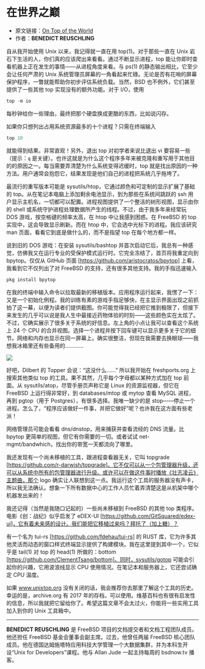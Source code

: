# 在世界之巅

- 原文链接：[On Top of the World](https://freebsdfoundation.org/wp-content/uploads/2021/03/Practical-Ports.pdf)
- 作者：**BENEDICT REUSCHLING**

自从我开始使用 Unix 以来，我记得就一直在用 top(1)。对于那些一直在 Unix 岩石下生活的人，你们真的应该爬出来看看。通过不断显示进程，top 能让你即时查看机器上正在发生的事情——从进程角度来看。与 ps(1) 的静态输出相比，它至少会让任何严肃的 Unix 系统管理员屏幕的一角看起来忙碌。无论是否有花哨的屏幕保护程序，一瞥就能帮助你初步评估系统负载。当然，BSD 也不例外，它们甚至提供了一些其他 top 实现没有的额外功能。对于 I/O，使用

```c
top -m io
```

每秒钟给你一些理由，最终把那个硬盘换成更酷的东西，比如说闪存。

如果你只想列出占用系统资源最多的十个进程？只需在终端输入

```c
top 10
```

就能得到结果。非常直观！另外，退出 top 对初学者来说比退出 vi 要容易一些（提示：`q` 是关键）。也许这就是为什么这个程序多年来被克隆和重写用于其他目的的原因之一。每当需要弄清楚为什么系统变得迟缓时，top 就是找出原因的一种方法。用户通常会抱怨它，结果发现是他们自己的进程把系统几乎拖垮了。

最流行的重写版本可能是 sysutils/htop，它通过颜色和可定制的显示扩展了基础的 top。从在笔记本电脑上添加剩余电池显示，到为那些在系统间跳跃的 ssh 用户显示主机名，一切都可以配置。进程视图提供了一个整洁的树形视图，显示由你的 shell 或系统守护进程处理数据所产生的线程。不过，由于我多年来经常玩 DOS 游戏，按空格键的频率太高，在 htop 中让我感到困惑。在 FreeBSD 的 top 实现中，这会导致显示刷新。而在 htop 中，它会选中光标下的进程。我应该研究 man 页面，看看它到底是做什么的，而不是指望 top 在每个地方都一样。

说到旧的 DOS 游戏：在安装 sysutils/bashtop 并首次启动它后，我总有一种感觉，仿佛我又在运行专业的受保护模式运行时。它完全冻结了，首页将我重定向到 bpytop。仅仅从 GitHub 页面 [https://github.com/aristocratos/bpytop] 上看，我看到它不仅列出了对 FreeBSD 的支持，还有很多其他支持。我的手指迅速输入

```c
pkg install bpytop
```


在我的终端中输入命令以拉取最新的移植版本。应用程序运行起来，我愣了一下：又是一个初始化例程。我的训练有素的游戏手指足够快，在主显示界面出现之前抓拍了这一幕，以便为读者们提供截图。你可能觉得我已经把它推到极限了，但接下来发生的几乎可以说是我人生中最接近药物体验的时刻——这些颜色实在太炫了。不过，它确实展示了很多关于系统的好信息。左上角的小点让我可以查看这个系统上 24 个 CPU 的合并视图。选择一个进程并按下回车键可以显示更多关于它的细节。网络和内存也显示在同一屏幕上。确实很整洁，但现在我需要去换眼球——我想我冰箱里还有些备用的…………

![](https://github.com/user-attachments/assets/ad1f20ef-3ed6-499c-a772-45c4d1e3f1d5)

好吧，Dilbert 的 Topper 会说：“这没什么……” 所以我开始在 freshports.org 上搜索其他类似 top 的工具。果不其然，几乎每个字母都以某种方式加在 top 前面。从 sysutils/atop，尽管手册页声称它是 Linux 的资源监视器，但它在 FreeBSD 上运行得非常好，到 databases/mtop 或 mytop 查看 MySQL 进程，再到 pgtop（用于 Postgres），有很多选择。我唯一缺少的是 stop——停止一个进程。怎么了，“程序应该做好一件事，并把它做好”呢？也许我在这方面有些老派！

网络管理员可能会看看 dns/dnstop，用来捕获并查看流经的 DNS 流量。比 bpytop 更简单的视图，但它有你需要的一切。或者试试 net-mgmt/bandwhich，找出你的带宽一天都流向了哪里。

我还发现有一个尚未移植的工具，跟进程查看器无关，它叫 topgrade [https://github.com/r-darwish/topgrade]。它不仅可以从一个包管理器升级，还可以从系统中所有的包管理器进行升级。或许可以在做这件事时播放《壮志凌云》主题曲，那个 logo 确实让人联想到这一点。我运行这个工具的服务器没有声卡，所以我无法确认。想象一下所有数据中心的工作人员忙着弄清楚这是从机架中哪个机器发出来的！

我还记得（当然是我随口记起的）一些尚未移植到 FreeBSD 的其他 top 类程序。电影《创：战纪》似乎启发了 eDEX-UI [https://github.com/GitSquared/edex-ui]，它有着未来感的设计。我们能把它移植过来吗？拜托了（加上糖）？

有一个名为 tui-rs [https://github.com/fdehau/tui-rs] 的 RUST 库，它为许多其他灵活而动态的窗口样式终端显示提供了构建模块。我在这里提到其中一个，它似乎是 tail(1) 对 top 的 head(1) 所做的：bottom [https://github.com/ClementTsang/bottom]。同时，sysutils/gotop 可能会引起你的兴趣，它用波浪线显示 CPU 使用情况。在笔记本和服务器上，它还尝试确定 CPU 温度。

如果 www.unixtop.org 没有关闭的话，我会推荐你去那里了解这个工具的历史。幸运的是，archive.org 有 2017 年的存档，可以使用。维基百科也有很有启发性的信息，所以我就把它留给你了。希望这篇文章不会太过火，你能将一些实用工具加入到你的 Unix 工具箱中。

---

**BENEDICT REUSCHLING** 是 FreeBSD 项目的文档提交者和文档工程团队成员。他还担任 FreeBSD 基金会董事会副主席。过去，他曾任两届 FreeBSD 核心团队成员。他在德国达姆施塔特应用科技大学管理一个大数据集群，并为本科生开设“Unix for Developers”课程。他与 Allan Jude 一起主持每周的 bsdnow.tv 播客。
